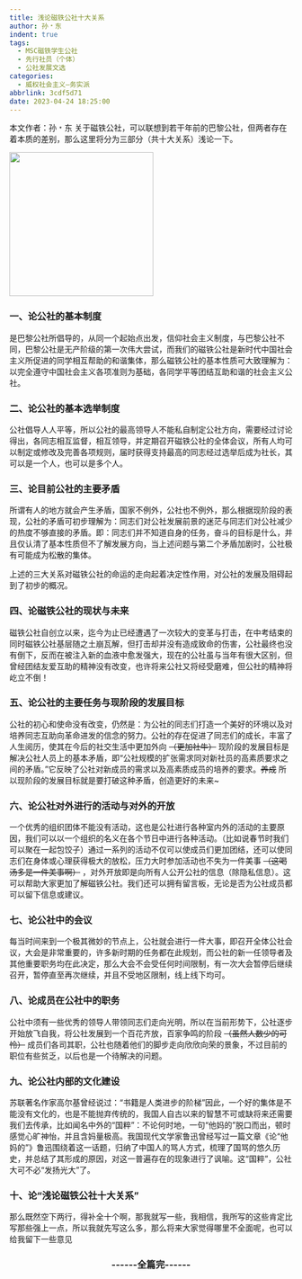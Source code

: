 ```yaml
---
title: 浅论磁铁公社十大关系
author: 孙﹡东
indent: true
tags:
  - MSC磁铁学生公社
  - 先行社员（个体）
  - 公社发展文选
categories:
  - 威权社会主义—务实派
abbrlink: 3cdf5d71
date: 2023-04-24 18:25:00
---
```

本文作者：孙﹡东
关于磁铁公社，可以联想到若干年前的巴黎公社，但两者存在着本质的差别，那么这里将分为三部分（共十大关系）浅论一下。

<img src="https://cdn.staticaly.com/gh/AOME-C/wwwRes/main/index.files/MSC.png" width=256 height=256 />

### 一、论公社的基本制度
 是巴黎公社所倡导的，从同一个起始点出发，信仰社会主义制度，与巴黎公社不同，巴黎公社是无产阶级的第一次伟大尝试，而我们的磁铁公社是新时代中国社会主义所促进的同学相互帮助的和谐集体，那么磁铁公社的基本性质可大致理解为：以完全遵守中国社会主义各项准则为基础，各同学平等团结互助和谐的社会主义公社。
### 二、论公社的基本选举制度

公社倡导人人平等，所以公社的最高领导人不能私自制定公社方向，需要经过讨论得出，各同志相互监督，相互领导，并定期召开磁铁公社的全体会议，所有人均可以制定或修改及完善各项规则，届时获得支持最高的同志经过选举后成为社长，其可以是一个人，也可以是多个人。
### 三、论目前公社的主要矛盾
 所谓有人的地方就会产生矛盾，国家不例外，公社也不例外，那么根据现阶段的表现，公社的矛盾可初步理解为：同志们对公社发展前景的迷茫与同志们对公社减少的热度不够直接的矛盾。即：同志们并不知道自身的任务，奋斗的目标是什么，并且仅认清了基本性质但不了解发展方向，当上述问题与第二个矛盾加剧时，公社极有可能成为松散的集体。

上述的三大关系对磁铁公社的命运的走向起着决定性作用，对公社的发展及阻碍起到了初步的概况。

### 四、论磁铁公社的现状与未来

磁铁公社自创立以来，迄今为止已经遭遇了一次较大的变革与打击，在中考结束的同时磁铁公社基层随之土崩瓦解，但打击却并没有造成致命的伤害，公社最终也没有倒下，反而在被注入新的血液中愈发强大，现在的公社虽与当年有很大区别，但曾经团结友爱互助的精神没有改变，也许将来公社又将经受磨难，但公社的精神将屹立不倒！
### 五、论公社的主要任务与现阶段的发展目标

公社的初心和使命没有改变，仍然是：为公社的同志们打造一个美好的环境以及对培养同志互助向革命进发的信念的努力。公社的存在促进了同志们的成长，丰富了人生阅历，使其在今后的社交生活中更加外向 ~~（更加社牛）~~ 现阶段的发展目标是解决公社人员上的基本矛盾，即“公社规模的扩张需求同对新社员的高素质要求之间的矛盾。”它反映了公社对新成员的需求以及高素质成员的培养的要求。~~养成~~
所以现阶段的发展目标就是要打破这种矛盾，创造更好的未来~
### 六、论公社对外进行的活动与对外的开放

一个优秀的组织团体不能没有活动，这也是公社进行各种室内外的活动的主要原因，我们可以以一个组织的名义在各个节日中进行各种活动。（比如说春节时我们可以聚在一起包饺子）通过一系列的活动不仅可以使成员们更加团结，还可以使同志们在身体或心理获得极大的放松，压力大时参加活动也不失为一件美事 ~~（这喝汤多是一件美事啊）~~ ，对外开放即是向所有人公开公社的信息（除隐私信息）。这可以帮助大家更加了解磁铁公社。我们还可以拥有留言板，无论是否为公社成员都可以留下信息或建议。
### 七、论公社中的会议

每当时间来到一个极其微妙的节点上，公社就会进行一件大事，即召开全体公社会议，大会是非常重要的，许多新时期的任务都在此规划，而公社的新一任领导者及其他重要职务均在此决定，那么大会不会受任何时间限制，有一次大会暂停后继续召开，暂停直至再次继续，并且不受地区限制，线上线下均可。
### 八、论成员在公社中的职务

公社中须有一些优秀的领导人带领同志们走向光明，所以在当前形势下，公社逐步开始放飞自我，将公社发展到一个百花齐放，百家争鸣的阶段 ~~（虽然人数少的可怜）~~ 成员们各司其职，公社也随着他们的脚步走向欣欣向荣的景象，不过目前的职位有些贫乏，以后也是一个待解决的问题。
### 九、论公社内部的文化建设
苏联著名作家高尔基曾经说过：“书籍是人类进步的阶梯”因此，一个好的集体是不能没有文化的，也是不能抛弃传统的，我国人自古以来的智慧不可或缺将来还需要我们去传承，比如闻名中外的“国粹”：不论何时地，一句“他妈的”脱口而出，顿时感觉心旷神怡，并且含妈量极高。我国现代文学家鲁迅曾经写过一篇文章《论“他妈的”》鲁迅围绕着这一话题，归纳了中国人的骂人方式，梳理了国骂的悠久历史，并总结了其形成的原因，对这一普遍存在的现象进行了讽喻。这“国粹”，公社大可不必“发扬光大”了。
### 十、论“浅论磁铁公社十大关系”
那么既然空下两行，得补全十个啊，那我就写一些，我相信，我所写的这些肯定比写那些强上一点，所以我就先写这么多，那么将来大家觉得哪里不全面呢，也可以给我留下一些意见

### <center>------全篇完------</center>